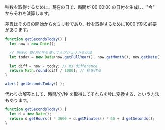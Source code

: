 秒数を取得するために、現在の日で、時間が 00:00:00 の日付を生成し、"今" からそれを減算します。

差異はその日の開始からのミリ秒であり、秒を取得するために1000で割る必要があります。:

```js run
function getSecondsToday() {
  let now = new Date();

  // 現在の 日/月/年を使ってオブジェクトを作成
  let today = new Date(now.getFullYear(), now.getMonth(), now.getDate());

  let diff = now - today; // ms difference
  return Math.round(diff / 1000); // 秒を作る
}

alert( getSecondsToday() );
```

代わりの解答として、時間/分/秒 を取得してそれらを秒に変換する、という方法もあります。:

```js run
function getSecondsToday() {
  let d = new Date();
  return d.getHours() * 3600 + d.getMinutes() * 60 + d.getSeconds();
}
```
